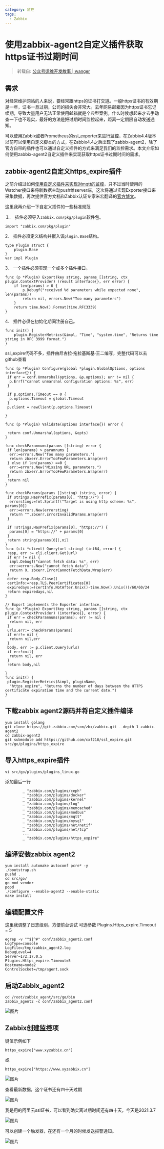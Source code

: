 ```yaml
---
category: 监控
tags:
  - Zabbix
---
```


# 使用zabbix-agent2自定义插件获取https证书过期时间

> 转载自: [公众号运维开发故事 | wanger](https://mp.weixin.qq.com/s/Sw0WubPH7luEY_kaVsoPkg)

## 需求

对经常维护网站的人来说，要经常跟https的证书打交道。一般https证书的有效期是一年，证书一旦过期，公司的损失会非常大。去年网易邮箱因为https证书忘记续期，导致大量用户无法正常使用邮箱就是个典型案例。什么时候想起来才去手动查一下也不现实，最好的方法是把过期时间监控起来，距离一定期限自动发送通知。

可以使用Zabbix或者Prometheus的ssl_exporter来进行监控，在Zabbix4.4版本以前可以使用自定义脚本的方式，在Zabbix4.4之后出现了zabbix-agent2，除了官方自带的插件也可以通过自定义插件的方式来满足我们的监控需求。本文介绍如何使用zabbix-agent2自定义插件来实现获取https证书过期时间的需求。

## zabbix-agent2自定义https_expire插件

之前介绍过如何[使用自定义插件来实现对mqtt的监控](https://mp.weixin.qq.com/s?__biz=MzI3NTQ1ODEyMQ==&mid=2247489848&idx=2&sn=7be7f66ba2c4dcc1e9c2c410dffea6d1&scene=21#wechat_redirect)，只不过当时使用的Watcher接口来将新数据主动push给server端，这次将通过实现Exporter接口来采集数据，再次提供官方文档和Zabbix认证专家米宏翻译的[官方博文](https://mp.weixin.qq.com/s?__biz=MzI3NTQ1ODEyMQ==&mid=2247485564&idx=2&sn=e736e1c8f2dbb444bc0b9fbf786b75d5&scene=21#wechat_redirect)。

这里我再介绍一下自定义插件的一些标准规范 

１.　插件必须导入`zabbix.com/pkg/plugin`软件包。

```
import "zabbix.com/pkg/plugin"
```

2.　插件必须定义结构并嵌入该`plugin.Base`结构。

```
type Plugin struct {
    plugin.Base
}
var impl Plugin
```

 3.　一个插件必须实现一个或多个插件接口。

```
func (p *Plugin) Export(key string, params []string, ctx plugin.ContextProvider) (result interface{}, err error) {
    if len(params) > 0 {
        p.Debugf("received %d parameters while expected none", len(params))
        return nil, errors.New("Too many parameters")
    }
    return time.Now().Format(time.RFC3339)
}
```

4.　插件必须在初始化期间注册自己。

```
func init() {
    plugin.RegisterMetrics(&impl, "Time", "system.time", "Returns time string in RFC 3999 format.")
}
```

ssl_expire代码不多，插件由尼古拉·拖拉基斯基·王二编写，完整代码可以去github查看

```
func (p *Plugin) Configure(global *plugin.GlobalOptions, options interface{}) {
 if err = conf.Unmarshal(options, &p.options); err != nil {
  p.Errf("cannot unmarshal configuration options: %s", err)
 }

 if p.options.Timeout == 0 {
  p.options.Timeout = global.Timeout
 }
 p.client = newClient(p.options.Timeout)

}

func (p *Plugin) Validate(options interface{}) error {

 return conf.Unmarshal(options, &opts)
}

func checkParamnums(params []string) error {
 if len(params) > paramnums {
  err:=errors.New("Too many parameters.")
  return zbxerr.ErrorTooFewParameters.Wrap(err)
 } else if len(params) ==0 {
  err:=errors.New("Missing URL parameters.")
  return zbxerr.ErrorTooFewParameters.Wrap(err)
 }
 return nil
}

func checkParams(params []string) (string, error) {
 if strings.HasPrefix(params[0], "http://") {
  errorsting:=fmt.Sprintf("Target is using http scheme: %s", params[0])
  err:=errors.New(errorsting)
  return "",zbxerr.ErrorInvalidParams.Wrap(err)
 }

 if !strings.HasPrefix(params[0], "https://") {
  params[0] = "https://" + params[0]
 }
 return string(params[0]),nil
}
func (cli *client) Query(url string) (int64, error) {
 resp, err := cli.client.Get(url)
 if err != nil {
  impl.Debugf("cannot fetch data: %s", err)
  err:=errors.New("cannot fetch data")
  return 0, zbxerr.ErrorCannotFetchData.Wrap(err)
 }
 defer resp.Body.Close()
 certInfo:=resp.TLS.PeerCertificates[0]
 expiredays:=(certInfo.NotAfter.Unix()-time.Now().Unix())/60/60/24
 return expiredays,nil
}

// Export implements the Exporter interface.
func (p *Plugin) Export(key string, params []string, ctx plugin.ContextProvider) (interface{}, error) {
 if err = checkParamnums(params); err != nil {
  return nil, err
 }
 urls,err:= checkParams(params)
 if err!= nil {
  return nil,err
 }
 body, err := p.client.Query(urls)
 if err!=nil{
  return nil, err
 }
 return body,nil

}
func init() {
 plugin.RegisterMetrics(&impl, pluginName,
  "https_expire", "Returns the number of days between the HTTPS certificate expiration time and the current date.")
}
```

## 下载zabbix agent2源码并将自定义插件编译

```
yum install golang
git clone https://git.zabbix.com/scm/zbx/zabbix.git --depth 1 zabbix-agent2
cd zabbix-agent2
git submodule add https://github.com/cxf210/ssl_expire.git src/go/plugins/https_expire
```

## 导入https_expire插件

```
vi src/go/plugins/plugins_linux.go
```

添加最后一行

```
        _ "zabbix.com/plugins/ceph"
        _ "zabbix.com/plugins/docker"
        _ "zabbix.com/plugins/kernel"
        _ "zabbix.com/plugins/log"
        _ "zabbix.com/plugins/memcached"
        _ "zabbix.com/plugins/modbus"
        _ "zabbix.com/plugins/mqtt"
        _ "zabbix.com/plugins/mysql"
        _ "zabbix.com/plugins/net/netif"
        _ "zabbix.com/plugins/net/tcp"
        ...
        _ "zabbix.com/plugins/https_expire"
```

## 编译安装zabbix agent2

```
yum install automake autoconf pcre* -y
./bootstrap.sh 
pushd . 
cd src/go/ 
go mod vendor 
popd 
./configure --enable-agent2 --enable-static 
make install
```

## 编辑配置文件

这里我调整了日志级别，方便前台调试 可选参数 Plugins.Https_expire.Timeout = 5

```
egrep -v "^$|^#" conf/zabbix_agent2.conf  
LogType=console
LogFile=/tmp/zabbix_agent2.log
DebugLevel=4
Server=172.17.0.5
Plugins.Https_expire.Timeout=5
Hostname=node2
ControlSocket=/tmp/agent.sock
```

## 启动Zabbix_agent2

```
cd /root/zabbix_agent/src/go/bin
zabbix_agent2 -c conf/zabbix_agent2.conf
```

![图片](https://gitee.com/clay-wangzhi/blogImg/raw/master/blogImg/agent21.png)

## Zabbix创建监控项

键值示例如下

```
https_expire["www.xyzabbix.cn"]
```

或

```
https_expire["https://www.xyzabbix.cn"]
```

![图片](https://gitee.com/clay-wangzhi/blogImg/raw/master/blogImg/agent22.png)



查看最新数据，这个证书还有四十天过期

![图片](https://gitee.com/clay-wangzhi/blogImg/raw/master/blogImg/agent23.png)

我是用的阿里云ssl证书，可以看到确实离过期时间还有四十天，今天是2021.3.7

![图片](https://gitee.com/clay-wangzhi/blogImg/raw/master/blogImg/agent24.png)



可以创建一个触发器，在还有一个月的时候发送报警通知。

![图片](https://gitee.com/clay-wangzhi/blogImg/raw/master/blogImg/agent25.png)